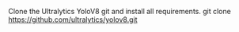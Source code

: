 Clone the Ultralytics YoloV8 git and install all requirements.
git clone https://github.com/ultralytics/yolov8.git
